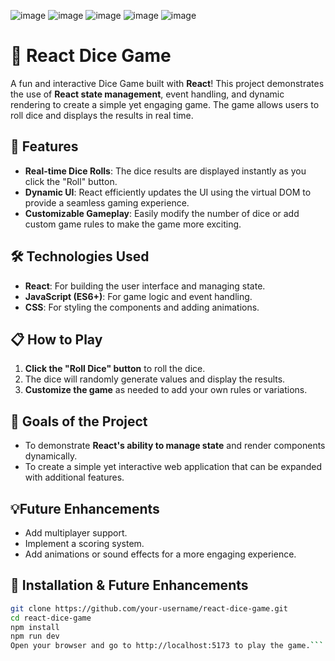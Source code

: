 ![image](https://github.com/user-attachments/assets/8757def8-43d6-46b6-b4cb-7e4e55f33506)
![image](https://github.com/user-attachments/assets/4531ff93-ede7-4c81-ab0e-59949d985290)
![image](https://github.com/user-attachments/assets/6498183f-d92d-4a81-a185-292fdc6924b5)
![image](https://github.com/user-attachments/assets/aae7edc4-f351-4ca0-b207-259c30e6ab63)
![image](https://github.com/user-attachments/assets/3015fdb6-ea93-4653-9f5f-a131e86ecd3f)





# 🎲 **React Dice Game**

A fun and interactive Dice Game built with **React**! This project demonstrates the use of **React state management**, event handling, and dynamic rendering to create a simple yet engaging game. The game allows users to roll dice and displays the results in real time.

## 🚀 **Features**
- **Real-time Dice Rolls**: The dice results are displayed instantly as you click the "Roll" button.
- **Dynamic UI**: React efficiently updates the UI using the virtual DOM to provide a seamless gaming experience.
- **Customizable Gameplay**: Easily modify the number of dice or add custom game rules to make the game more exciting.

## 🛠️ **Technologies Used**
- **React**: For building the user interface and managing state.
- **JavaScript (ES6+)**: For game logic and event handling.
- **CSS**: For styling the components and adding animations.

## 📋 **How to Play**
1. **Click the "Roll Dice" button** to roll the dice.
2. The dice will randomly generate values and display the results.
3. **Customize the game** as needed to add your own rules or variations.

## 🎯 **Goals of the Project**
- To demonstrate **React's ability to manage state** and render components dynamically.
- To create a simple yet interactive web application that can be expanded with additional features.
  
## 💡**Future Enhancements**
- Add multiplayer support.
- Implement a scoring system.
- Add animations or sound effects for a more engaging experience.

## 🔧 **Installation & Future Enhancements**
```bash
git clone https://github.com/your-username/react-dice-game.git
cd react-dice-game
npm install
npm run dev
Open your browser and go to http://localhost:5173 to play the game.```

